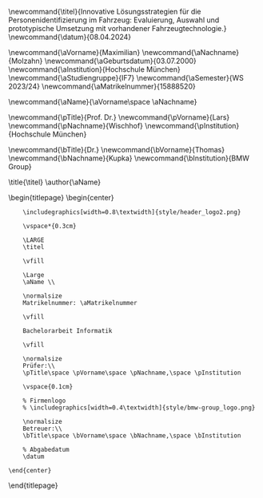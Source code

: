 <!--
  Zentrale Variablen:
  Workaround bzw. Rückgriff auf LaTex-Befehle, um zentrale Werte immer wieder verwenden zu können.
-->
\newcommand{\titel}{Innovative Lösungsstrategien für die Personenidentifizierung im Fahrzeug: Evaluierung, Auswahl und prototypische Umsetzung mit vorhandener Fahrzeugtechnologie.}
\newcommand{\datum}{08.04.2024}

\newcommand{\aVorname}{Maximilian}
\newcommand{\aNachname}{Molzahn}
\newcommand{\aGeburtsdatum}{03.07.2000}
\newcommand{\aInstitution}{Hochschule München}
\newcommand{\aStudiengruppe}{IF7}
\newcommand{\aSemester}{WS 2023/24}
\newcommand{\aMatrikelnummer}{15888520}

\newcommand{\aName}{\aVorname\space \aNachname}

\newcommand{\pTitle}{Prof. Dr.}
\newcommand{\pVorname}{Lars}
\newcommand{\pNachname}{Wischhof}
\newcommand{\pInstitution}{Hochschule München}

\newcommand{\bTitle}{Dr.}
\newcommand{\bVorname}{Thomas}
\newcommand{\bNachname}{Kupka}
\newcommand{\bInstitution}{BMW Group}

\title{\titel}
\author{\aName}

<!--
  Titelseite
-->

\begin{titlepage}
    \begin{center}

        \includegraphics[width=0.8\textwidth]{style/header_logo2.png}

        \vspace*{0.3cm}

        \LARGE
        \titel

        \vfill

        \Large
        \aName \\

        \normalsize
        Matrikelnummer: \aMatrikelnummer

        \vfill
        
        Bachelorarbeit Informatik

        \vfill

        \normalsize
        Prüfer:\\
        \pTitle\space \pVorname\space \pNachname,\space \pInstitution

        \vspace{0.1cm}

        % Firmenlogo
        % \includegraphics[width=0.4\textwidth]{style/bmw-group_logo.png}

        \normalsize
        Betreuer:\\
        \bTitle\space \bVorname\space \bNachname,\space \bInstitution

        % Abgabedatum
        \datum

    \end{center}
\end{titlepage}
